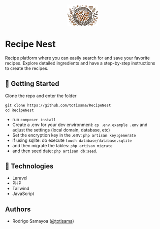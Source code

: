 <p align="center"><img src="https://raw.githubusercontent.com/totisama/RecipeNest/refs/heads/main/public/images/recipeNest-logo.webp" width="100"></p>

# Recipe Nest
Recipe platform where you can easily search for and save your favorite recipes. Explore detailed ingredients and have a step-by-step instructions to create the recipes.

## 🧱 Getting Started


Clone the repo and enter the folder

```
git clone https://github.com/totisama/RecipeNest
cd RecipeNest
```

- run `composer install`
- Create a .env for your dev environment: `cp .env.example .env` and adjust the settings (local domain, database, etc)
- Set the encryption key in the .env: `php artisan key:generate`
- if using sqlite: do execute `touch database/database.sqlite`
- and then migrate the tables: `php artisan migrate`
- and then seed date: `php artisan db:seed`.

## 🔨 Technologies
- Laravel
- PHP
- Tailwind
- JavaScript

## Authors
- Rodrigo Samayoa ([@totisama](https://github.com/totisama))

